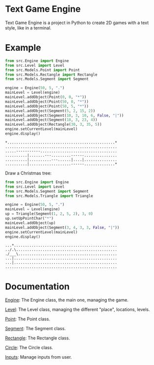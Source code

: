 # Text Game Engine

Text Game Engine is a project in Python to create 2D games with a text style, like in a terminal.

# Example

```python
from src.Engine import Engine
from src.Level import Level
from src.Models.Point import Point
from src.Models.Rectangle import Rectangle
from src.Models.Segment import Segment

engine = Engine(50, 5, ".")
mainLevel = Level(engine)
mainLevel.addObject(Point(0, 0, "*"))
mainLevel.addObject(Point(50, 0, "*"))
mainLevel.addObject(Point(50, 5, "*"))
mainLevel.addObject(Segment(5, 2, 15, 2))
mainLevel.addObject(Segment(10, 3, 10, 6, False, "|"))
mainLevel.addObject(Segment(18, 3, 23, 4))
mainLevel.addObject(Rectangle(30, 3, 35, 5))
engine.setCurrentLevel(mainLevel)
engine.display()
```
```
*.................................................*
...................................................
.....-----------...................................
..........|.......---.........------...............
..........|..........---......|....|...............
..........|...................------..............*
```

Draw a Christmas tree:

```python
from src.Engine import Engine
from src.Level import Level
from src.Models.Segment import Segment
from src.Models.Triangle import Triangle

engine = Engine(50, 5, ".")
mainLevel = Level(engine)
up = Triangle(Segment(1, 2, 5, 2), 3, 0)
up.setUpPointChar("*")
mainLevel.addObject(up)
mainLevel.addObject(Segment(3, 4, 3, 3, False, "|"))
engine.setCurrentLevel(mainLevel)
engine.display()
```
```
...*...............................................
../.\..............................................
./___\.............................................
...|...............................................
...|...............................................
...................................................
```

# Documentation

[Engine](doc/Engine.md): The Engine class, the main one, managing the game.

[Level](doc/Level.md): The Level class, managing the different "place", locations, levels.

[Point](doc/Point.md): The Point class.

[Segment](doc/Segment.md): The Segment class.

[Rectangle](doc/Rectangle.md): The Rectangle class.

[Circle](doc/Circle.md): The Circle class.

[Inputs](doc/Circle.md): Manage inputs from user.
